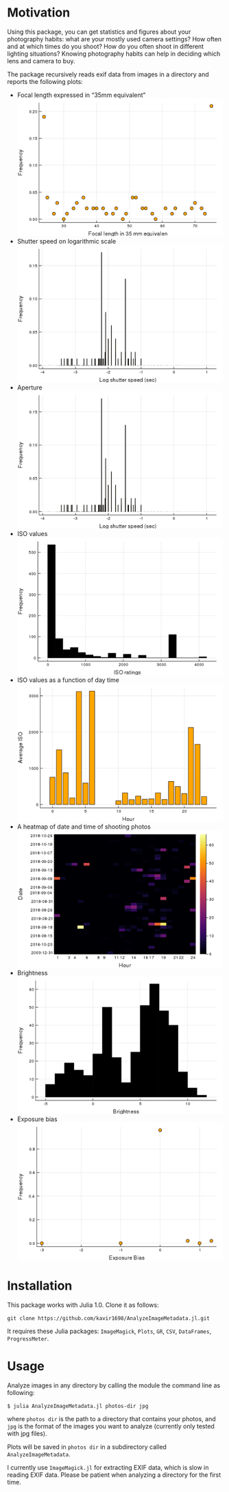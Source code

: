 # Motivation

Using this package, you can get statistics and figures about your photography habits: what are your mostly used camera settings? How often and at which times do you shoot? How do you often shoot in different lighting situations? Knowing photography habits can help in deciding which lens and camera to buy.

The package recursively reads exif data from images in a directory and reports the following plots:

* Focal length expressed in “35mm equivalent”
  ![focalLength_scatter](images/focalLength_scatter.png)
* Shutter speed on logarithmic scale
  ![shutterSpeed_bar](images/shutterSpeed_bar.png)
* Aperture
  ![shutterSpeed_bar](images/shutterSpeed_bar.png)
* ISO values
  ![isoratings](images/isoratings_hist.png)
* ISO values as a function of day time
  ![isotime](images/isoTime_bar.png)
* A heatmap of date and time of shooting photos
  ![datetime](images/datetime_heatmap.png)
* Brightness
  ![brightness](images/brightness_hist.png)
* Exposure bias
  ![exposurebias](images/exposureBias_scatter.png)


# Installation

This package works with Julia 1.0. Clone it as follows:

```
git clone https://github.com/kavir1698/AnalyzeImageMetadata.jl.git
```

It requires these Julia packages: `ImageMagick`, `Plots`, `GR`, `CSV`, `DataFrames`, `ProgressMeter`.

# Usage


Analyze images in any directory by calling the module the command line as following:

```
$ julia AnalyzeImageMetadata.jl photos-dir jpg
```

where `photos dir` is the path to a directory that contains your photos, and `jpg` is the format of the images you want to analyze (currently only tested with jpg files). 

Plots will be saved in `photos dir` in a subdirectory called `AnalyzeImageMetadata`.

I currently use `ImageMagick.jl` for extracting EXIF data, which is slow in reading EXIF data. Please be patient when analyzing a directory for the first time.